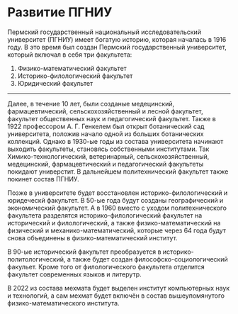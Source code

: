 # Развитие ПГНИУ

Пермский государственный национальный исследовательский университет (ПГНИУ) имеет богатую историю, которая началась в 1916 году. В это время был создан Пермский государственный университет, который включал в себя три факультета:

1. Физико-математический факультет
2. Историко-филологический факультет
3. Юридический факультет

---

Далее, в течение 10 лет, были созданые медецинский, фармацевтический, сельскохозяйственный и лесной факультет, факультет общественных наук и педагогический факультет. Также в 1922 профессором А. Г. Генкелем был открыт ботанический сад университета, положив начало одной из больших ботанических коллекций. Однако в 1930-ые годы из состава университета начинают выходить факультеты, становясь собственными институтами. Так Химико-технологический, ветеринарный, сельскохозяйственный, медецинский, фармацевтический и педагогический факультеты покидают универстит. В дальнейшем политехнический факультет также покинет состав ПГНИУ.

Позже в университете будет восстановлен историко-филологический и юридеческй факультет. В 50-ые года будут созданы географический и экономический факультет. А в 1960 вместо с уходом политехнического факультета разделятся историко-филологический факультет на исторический и филологический, а также физико-математический на физический и механико-математический, которые через 64 года будут снова объединены в физико-математический институт.

В 90-ые исторический факультет преобразуется в историко-политологический, а также будет создан философско-социологический факульет. Кроме того от филологического факультета отделится факультет современных языков и литерутр.

В 2022 из состава мехмата будет выделен институт компьютерных наук и технологий, а сам мехмат будет включён в состав вышеупомянутого физико-математического института.
